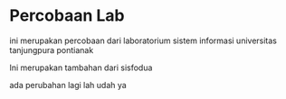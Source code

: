 # Percobaan Lab

ini merupakan percobaan dari laboratorium sistem informasi universitas tanjungpura pontianak


Ini merupakan tambahan dari sisfodua

ada perubahan lagi lah udah ya

